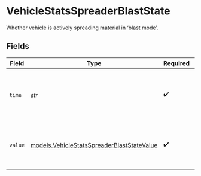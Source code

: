 # VehicleStatsSpreaderBlastState

Whether vehicle is actively spreading material in ‘blast mode’.


## Fields

| Field                                                                                          | Type                                                                                           | Required                                                                                       | Description                                                                                    | Example                                                                                        |
| ---------------------------------------------------------------------------------------------- | ---------------------------------------------------------------------------------------------- | ---------------------------------------------------------------------------------------------- | ---------------------------------------------------------------------------------------------- | ---------------------------------------------------------------------------------------------- |
| `time`                                                                                         | *str*                                                                                          | :heavy_check_mark:                                                                             | UTC timestamp in RFC 3339 format. Example: `2020-01-27T07:06:25Z`.                             | 2020-01-27T07:06:25Z                                                                           |
| `value`                                                                                        | [models.VehicleStatsSpreaderBlastStateValue](../models/vehiclestatsspreaderblaststatevalue.md) | :heavy_check_mark:                                                                             | Whether vehicle is actively spreading material in ‘blast mode’.                                | Off                                                                                            |